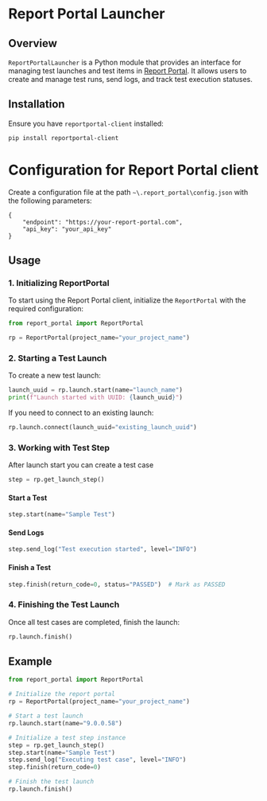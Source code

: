 # Report Portal Launcher

## Overview

`ReportPortalLauncher` is a Python module that provides an interface for managing test launches and test items in [Report Portal](https://reportportal.io/). It allows users to create and manage test runs, send logs, and track test execution statuses.

## Installation

Ensure you have `reportportal-client` installed:

```sh
pip install reportportal-client
```

# Configuration for Report Portal client

Create a configuration file at the path `~\.report_portal\config.json` with the following parameters:

```
{
    "endpoint": "https://your-report-portal.com",
    "api_key": "your_api_key"
}
```

## Usage


### 1. Initializing ReportPortal

To start using the Report Portal client, initialize the `ReportPortal` with the required configuration:

```python
from report_portal import ReportPortal

rp = ReportPortal(project_name="your_project_name")
```

### 2. Starting a Test Launch

To create a new test launch:

```python
launch_uuid = rp.launch.start(name="launch_name")
print(f"Launch started with UUID: {launch_uuid}")
```

If you need to connect to an existing launch:

```python
rp.launch.connect(launch_uuid="existing_launch_uuid")
```

### 3. Working with Test Step

After launch start you can create a test case

```python
step = rp.get_launch_step()
```

#### Start a Test

```python
step.start(name="Sample Test")
```

#### Send Logs

```python
step.send_log("Test execution started", level="INFO")
```

#### Finish a Test

```python
step.finish(return_code=0, status="PASSED")  # Mark as PASSED
```

### 4. Finishing the Test Launch

Once all test cases are completed, finish the launch:

```python
rp.launch.finish()
```

## Example 

```python
from report_portal import ReportPortal

# Initialize the report portal
rp = ReportPortal(project_name="your_project_name")

# Start a test launch
rp.launch.start(name="9.0.0.58")

# Initialize a test step instance
step = rp.get_launch_step()
step.start(name="Sample Test")
step.send_log("Executing test case", level="INFO")
step.finish(return_code=0)

# Finish the test launch
rp.launch.finish()
```
